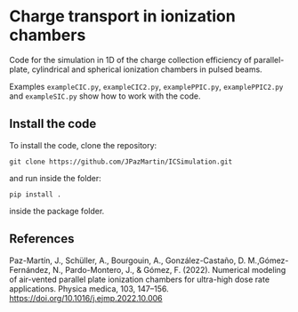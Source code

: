 # Charge transport in ionization chambers
Code for the simulation in 1D of the charge collection efficiency of parallel-plate, cylindrical and spherical ionization chambers in pulsed beams.

Examples `exampleCIC.py`, `exampleCIC2.py`, `examplePPIC.py`, `examplePPIC2.py` and `exampleSIC.py` show how to work with the code.

## Install the code
To install the code, clone the repository:
```
git clone https://github.com/JPazMartin/ICSimulation.git
```
and run inside the folder:
```
pip install .
```
inside the package folder.

## References
Paz-Martín, J., Schüller, A., Bourgouin, A., González-Castaño, D. M.,Gómez-Fernández, N., Pardo-Montero, J., & Gómez, F. (2022). Numerical modeling of air-vented parallel plate ionization chambers for ultra-high dose rate applications. Physica medica, 103, 147–156. https://doi.org/10.1016/j.ejmp.2022.10.006
